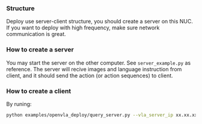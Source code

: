### Structure

Deploy use server-client structure, you should create a server on this NUC. If you want to deploy with high frequency, make sure network communication is great.

### How to create a server

You may start the server on the other computer. See `server_example.py` as reference. 
The server will recive images and language instruction from client, and it should send the action (or action sequences) to client.

### How to create a client

By runing:

```bash
python examples/openvla_deploy/query_server.py --vla_server_ip xx.xx.xx.xx
```